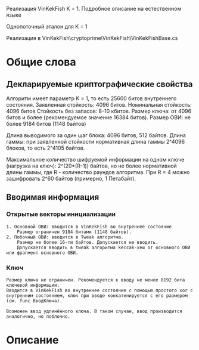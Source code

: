 ﻿Реализация VinKekFish K = 1. Подробное описание на естественном языке

Однопоточный эталон для K = 1

Реализация в
VinKekFish\cryptoprime\VinKekFish\VinKekFishBase.cs

# Общие слова

## Декларируемые криптографические свойства

Алгоритм имеет параметр K = 1, то есть 25600 битов внутреннего состояния.
Заявленная стойкость: 4096 битов.
Номинальная стойкость: 4096 битов
Стойкость без запасов: 8-10 кбитов.
Размер ключа: от 4096 битов и более (рекомендуемое значение 16384 битов).
Размер ОВИ: не более 9184 битов (1148 байтов)

Длина выводимого за один шаг блока: 4096 битов, 512 байтов.
Длина гаммы: при заявленной стойкости нормативная длина гаммы 2^4096 блоков, то есть 2^4105 байтов.

Максимальное количество шифруемой информации на одном ключе (нагрузка на ключ): 2^(20\*(R-1)) байтов, но не более нормативной длины гаммы, где R - количество раундов алгоритма. При R = 4 можно зашифровать 2^60 байтов (примерно, 1 Петабайт).


## Вводимая информация

### Открытые векторы инициализации
	1. Основной ОВИ: вводится в VinKekFish во внутреннее состояние
		Размер ограничен 9184 битами (1148 байтов).
	2. Побочный ОВИ: вводится в Tweak алгоритма.
		Размер не более 16-ти байтов. Допускается не вводить.
		Допускается вводить в tweak алгоритма keccak-хеш от основного ОВИ или фрагмент основного ОВИ.

### Ключ
	Размер ключа не ограничен. Рекомендуется к вводу не менее 8192 бита ключевой информации.
	Вводится в VinKekFish во внутреннее состояние с помощью простого xor с внутренним состоянием, ключ при вводе конкатенируется с его размером (см. func ВводКлюча).

	Возможен ввод удлинённого ключа. В таком случае, ввод производится аналогично, но поблочно.

# Описание



